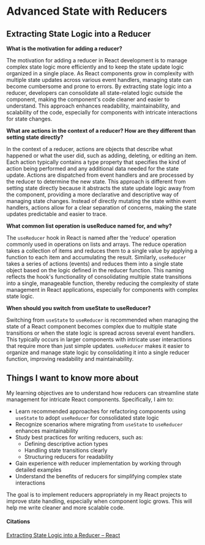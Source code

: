 # Advanced State with Reducers

## Extracting State Logic into a Reducer

**What is the motivation for adding a reducer?**

The motivation for adding a reducer in React development is to manage complex state logic more efficiently and to keep the state update logic organized in a single place. As React components grow in complexity with multiple state updates across various event handlers, managing state can become cumbersome and prone to errors. By extracting state logic into a reducer, developers can consolidate all state-related logic outside the component, making the component's code cleaner and easier to understand. This approach enhances readability, maintainability, and scalability of the code, especially for components with intricate interactions for state changes.

**What are actions in the context of a reducer? How are they different than setting state directly?**

In the context of a reducer, actions are objects that describe what happened or what the user did, such as adding, deleting, or editing an item. Each action typically contains a type property that specifies the kind of action being performed and any additional data needed for the state update. Actions are dispatched from event handlers and are processed by the reducer to determine the new state. This approach is different from setting state directly because it abstracts the state update logic away from the component, providing a more declarative and descriptive way of managing state changes. Instead of directly mutating the state within event handlers, actions allow for a clear separation of concerns, making the state updates predictable and easier to trace.

**What common list operation is useReduce named for, and why?**

The `useReducer` hook in React is named after the 'reduce' operation commonly used in operations on lists and arrays. The reduce operation takes a collection of items and reduces them to a single value by applying a function to each item and accumulating the result. Similarly, `useReducer` takes a series of actions (events) and reduces them into a single state object based on the logic defined in the reducer function. This naming reflects the hook's functionality of consolidating multiple state transitions into a single, manageable function, thereby reducing the complexity of state management in React applications, especially for components with complex state logic.

**When should you switch from useState to useReducer?**

Switching from `useState` to `useReducer` is recommended when managing the state of a React component becomes complex due to multiple state transitions or when the state logic is spread across several event handlers. This typically occurs in larger components with intricate user interactions that require more than just simple updates. `useReducer` makes it easier to organize and manage state logic by consolidating it into a single reducer function, improving readability and maintainability.

## Things I want to know more about

My learning objectives are to understand how reducers can streamline state management for intricate React components. Specifically, I aim to:

- Learn recommended approaches for refactoring components using `useState` to adopt `useReducer` for consolidated state logic
- Recognize scenarios where migrating from `useState` to `useReducer` enhances maintainability 
- Study best practices for writing reducers, such as:
  - Defining descriptive action types
  - Handling state transitions clearly
  - Structuring reducers for readability
- Gain experience with reducer implementation by working through detailed examples
- Understand the benefits of reducers for simplifying complex state interactions

The goal is to implement reducers appropriately in my React projects to improve state handling, especially when component logic grows. This will help me write cleaner and more scalable code.


#### Citations
[Extracting State Logic into a Reducer – React](https://react.dev/learn/extracting-state-logic-into-a-reducer)
